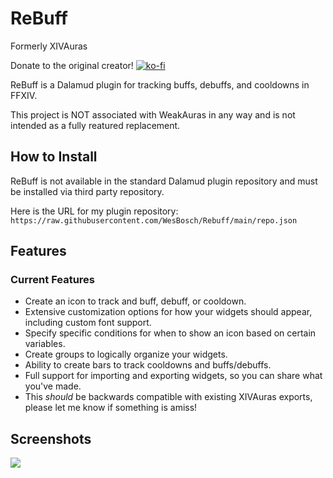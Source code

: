 # ReBuff
Formerly XIVAuras

Donate to the original creator!
[![ko-fi](https://img.shields.io/badge/donate-ko--fi-blue)](https://ko-fi.com/lichie)

ReBuff is a Dalamud plugin for tracking buffs, debuffs, and cooldowns in FFXIV.

This project is NOT associated with WeakAuras in any way and is not intended as a fully reatured replacement.

## How to Install

ReBuff is not available in the standard Dalamud plugin repository and must be installed via third party repository.

Here is the URL for my plugin repository: `https://raw.githubusercontent.com/WesBosch/Rebuff/main/repo.json`

## Features

### Current Features

- Create an icon to track and buff, debuff, or cooldown.
- Extensive customization options for how your widgets should appear, including custom font support.
- Specify specific conditions for when to show an icon based on certain variables.
- Create groups to logically organize your widgets.
- Ability to create bars to track cooldowns and buffs/debuffs.
- Full support for importing and exporting widgets, so you can share what you've made.
- This *should* be backwards compatible with existing XIVAuras exports, please let me know if something is amiss!

## Screenshots

![](screenshots/example.gif)
